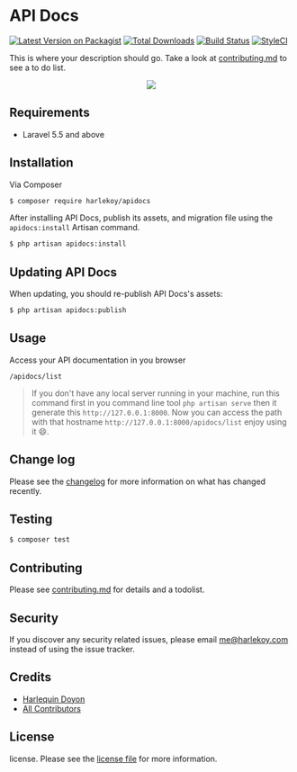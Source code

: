 # API Docs

[![Latest Version on Packagist][ico-version]][link-packagist]
[![Total Downloads][ico-downloads]][link-downloads]
[![Build Status][ico-travis]][link-travis]
[![StyleCI][ico-styleci]][link-styleci]

This is where your description should go. Take a look at [contributing.md](contributing.md) to see a to do list.

<p align="center">
<img src="https://user-images.githubusercontent.com/10015302/49337278-10868980-f64c-11e8-9bfe-29dc1c582911.png">
</p>

## Requirements

- Laravel 5.5 and above

## Installation

Via Composer

``` bash
$ composer require harlekoy/apidocs
```

After installing API Docs, publish its assets, and migration file using the `apidocs:install` Artisan command.

``` bash
$ php artisan apidocs:install
```

## Updating API Docs

When updating, you should re-publish API Docs's assets:

``` bash
$ php artisan apidocs:publish
```

## Usage

Access your API documentation in you browser
```
/apidocs/list
```
> If you don't have any local server running in your machine, run this command first in you command line tool `php artisan serve` then it generate this `http://127.0.0.1:8000`. Now you can access the path with that hostname `http://127.0.0.1:8000/apidocs/list` enjoy using it 😄.

## Change log

Please see the [changelog](changelog.md) for more information on what has changed recently.

## Testing

``` bash
$ composer test
```

## Contributing

Please see [contributing.md](contributing.md) for details and a todolist.

## Security

If you discover any security related issues, please email me@harlekoy.com instead of using the issue tracker.

## Credits

- [Harlequin Doyon][link-author]
- [All Contributors][link-contributors]

## License

license. Please see the [license file](license.md) for more information.

[ico-version]: https://img.shields.io/packagist/v/harlekoy/apidocs.svg?style=flat-square
[ico-downloads]: https://img.shields.io/packagist/dt/harlekoy/apidocs.svg?style=flat-square
[ico-travis]: https://img.shields.io/travis/harlekoy/apidocs/master.svg?style=flat-square
[ico-styleci]: https://styleci.io/repos/12345678/shield

[link-packagist]: https://packagist.org/packages/harlekoy/apidocs
[link-downloads]: https://packagist.org/packages/harlekoy/apidocs
[link-travis]: https://travis-ci.org/harlekoy/apidocs
[link-styleci]: https://styleci.io/repos/12345678
[link-author]: https://github.com/harlekoy
[link-contributors]: ../../contributors]